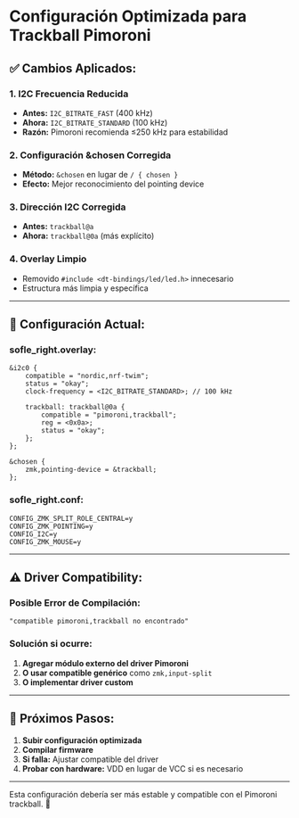 # Configuración Optimizada para Trackball Pimoroni

## ✅ **Cambios Aplicados:**

### **1. I2C Frecuencia Reducida**
- **Antes:** `I2C_BITRATE_FAST` (400 kHz)
- **Ahora:** `I2C_BITRATE_STANDARD` (100 kHz) 
- **Razón:** Pimoroni recomienda ≤250 kHz para estabilidad

### **2. Configuración &chosen Corregida**
- **Método:** `&chosen` en lugar de `/ { chosen }`
- **Efecto:** Mejor reconocimiento del pointing device

### **3. Dirección I2C Corregida**
- **Antes:** `trackball@a`
- **Ahora:** `trackball@0a` (más explícito)

### **4. Overlay Limpio**
- Removido `#include <dt-bindings/led/led.h>` innecesario
- Estructura más limpia y específica

---

## 🔧 **Configuración Actual:**

### **sofle_right.overlay:**
```devicetree
&i2c0 {
    compatible = "nordic,nrf-twim";
    status = "okay";
    clock-frequency = <I2C_BITRATE_STANDARD>; // 100 kHz
    
    trackball: trackball@0a {
        compatible = "pimoroni,trackball";
        reg = <0x0a>;
        status = "okay";
    };
};

&chosen {
    zmk,pointing-device = &trackball;
};
```

### **sofle_right.conf:**
```
CONFIG_ZMK_SPLIT_ROLE_CENTRAL=y
CONFIG_ZMK_POINTING=y
CONFIG_I2C=y
CONFIG_ZMK_MOUSE=y
```

---

## ⚠️ **Driver Compatibility:**

### **Posible Error de Compilación:**
```
"compatible pimoroni,trackball no encontrado"
```

### **Solución si ocurre:**
1. **Agregar módulo externo del driver Pimoroni**
2. **O usar compatible genérico** como `zmk,input-split`
3. **O implementar driver custom**

---

## 🎯 **Próximos Pasos:**

1. **Subir configuración optimizada**
2. **Compilar firmware**
3. **Si falla:** Ajustar compatible del driver
4. **Probar con hardware:** VDD en lugar de VCC si es necesario

---

Esta configuración debería ser más estable y compatible con el Pimoroni trackball. 🎯